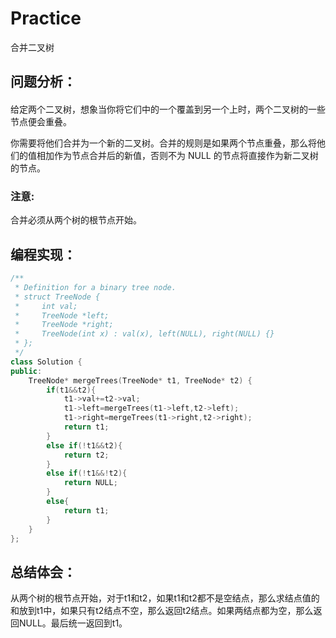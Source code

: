 # Practice
合并二叉树
## 问题分析：
#### 
给定两个二叉树，想象当你将它们中的一个覆盖到另一个上时，两个二叉树的一些节点便会重叠。

你需要将他们合并为一个新的二叉树。合并的规则是如果两个节点重叠，那么将他们的值相加作为节点合并后的新值，否则不为 NULL 的节点将直接作为新二叉树的节点。
### 注意: 
合并必须从两个树的根节点开始。

## 编程实现：
```C++
/**
 * Definition for a binary tree node.
 * struct TreeNode {
 *     int val;
 *     TreeNode *left;
 *     TreeNode *right;
 *     TreeNode(int x) : val(x), left(NULL), right(NULL) {}
 * };
 */
class Solution {
public:
    TreeNode* mergeTrees(TreeNode* t1, TreeNode* t2) {
        if(t1&&t2){                                 
            t1->val+=t2->val;                            
            t1->left=mergeTrees(t1->left,t2->left);   
            t1->right=mergeTrees(t1->right,t2->right);
            return t1;                               
        }
        else if(!t1&&t2){                          
            return t2;
        }
        else if(!t1&&!t2){                       
            return NULL;
        }
        else{                                     
            return t1;
        }
    }
};
```
## 总结体会：
从两个树的根节点开始，对于t1和t2，如果t1和t2都不是空结点，那么求结点值的和放到t1中，如果只有t2结点不空，那么返回t2结点。如果两结点都为空，那么返回NULL。最后统一返回到t1。